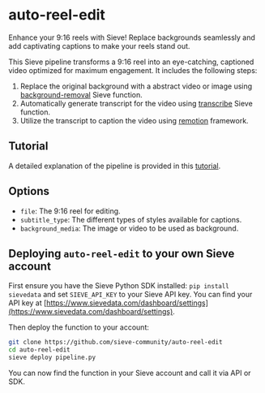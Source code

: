 # auto-reel-edit

Enhance your 9:16 reels with Sieve! Replace backgrounds seamlessly and add captivating captions to make your reels stand out.

This Sieve pipeline transforms a 9:16 reel into an eye-catching, captioned video optimized for maximum engagement. It includes the following steps:

1. Replace the original background with a abstract video or image using [background-removal](https://www.sievedata.com/functions/sieve/background-removal) Sieve function.
2. Automatically generate transcript for the video using [transcribe](https://www.sievedata.com/functions/sieve/transcribe) Sieve function.
3. Utilize the transcript to caption the video using [remotion](https://www.remotion.dev) framework.

## Tutorial

A detailed explanation of the pipeline is provided in this [tutorial](https://www.sievedata.com).

## Options

* `file`: The 9:16 reel for editing.
* `subtitle_type`: The different types of styles available for captions.
* `background_media`: The image or video to be used as background.

## Deploying `auto-reel-edit` to your own Sieve account

First ensure you have the Sieve Python SDK installed: `pip install sievedata` and set `SIEVE_API_KEY` to your Sieve API key.
You can find your API key at [https://www.sievedata.com/dashboard/settings](https://www.sievedata.com/dashboard/settings).

Then deploy the function to your account:

```bash
git clone https://github.com/sieve-community/auto-reel-edit
cd auto-reel-edit
sieve deploy pipeline.py
```

You can now find the function in your Sieve account and call it via API or SDK.
